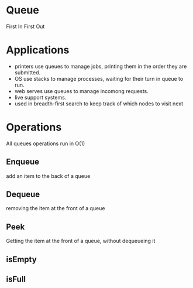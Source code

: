 # Queue

First In First Out

# Applications

- printers use queues to manage jobs, printing them in the order they are submitted.
- OS use stacks to manage processes, waiting for their turn in queue to run.
- web serves use queues to manage incomong requests.
- live support systems.
- used in breadth-first search to keep track of which nodes to visit next

# Operations

All queues operations run in O(1)

## Enqueue

add an item to the back of a queue

## Dequeue

removing the item at the front of a queue

## Peek

Getting the item at the front of a queue, without dequeueing it

## isEmpty

## isFull
